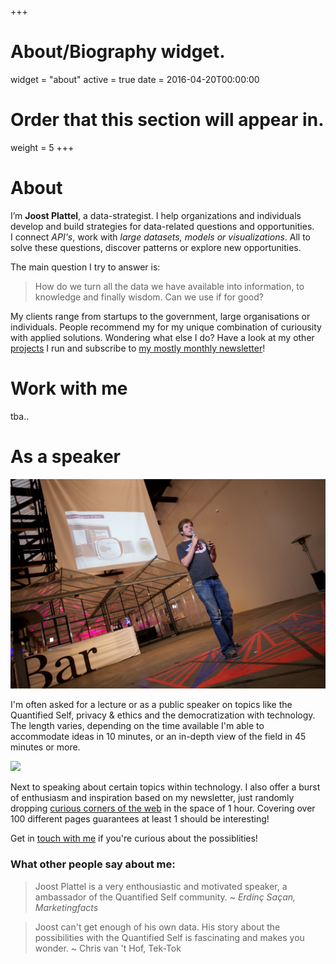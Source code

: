 +++
# About/Biography widget.
widget = "about"
active = true
date = 2016-04-20T00:00:00

# Order that this section will appear in.
weight = 5
+++

# About

I’m __Joost Plattel__, a data-strategist. I help organizations and individuals develop and build strategies for data-related questions and opportunities. <br />I connect _API's_, work with _large datasets, models or visualizations_. All to solve these questions, discover patterns or explore new opportunities. 

The main question I try to answer is:

> How do we turn all the data we have available into information, to knowledge and finally wisdom. Can we use if for good?

My clients range from startups to the government, large organisations or individuals. People recommend my for my unique combination of curiousity with applied solutions. Wondering what else I do? Have a look at my other [projects](/projects) I run and subscribe to [my mostly monthly newsletter](https://curiouscorner.nl)</a>! 

# Work with me

tba..

# As a speaker

![](/img/speaking.jpg)

I'm often asked for a lecture or as a public speaker on topics like the Quantified Self, privacy & ethics and the democratization with technology. The length varies, depending on the time available I'm able to accommodate ideas in 10 minutes, or an in-depth view of the field in 45 minutes or more.

![](/img/7e772f68eab5d99eb49fb084adbd6970.25418.jpg)

Next to speaking about certain topics within technology. I also offer a burst of enthusiasm and inspiration based on my newsletter, just randomly dropping [curious corners of the web](https://curiouscorner.nl) in the space of 1 hour. Covering over 100 different pages guarantees at least 1 should be interesting!

Get in [touch with me](/contact) if you're curious about the possiblities!

### What other people say about me:

> Joost Plattel is a very enthousiastic and motivated speaker, a ambassador of the Quantified Self community. 
> ~ <cite>Erdinç Saçan, Marketingfacts</cite>

> Joost can't get enough of his own data. His story about the possibilities with the Quantified Self is fascinating and makes you wonder. ~ Chris van 't Hof, Tek-Tok

